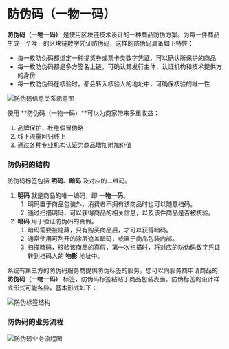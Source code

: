 # 防伪码（一物一码）

**防伪码（一物一码）** 是使用区块链技术设计的一种商品防伪方案。为每一件商品生成一个唯一的区块链数字凭证防伪码，这样的防伪码具备如下特性：

- 每一枚防伪码都绑定一种提货券或票卡类数字凭证，可以确认所保护的商品
- 每一枚防伪码都是多方签名上链，可确认其发行主体、认证机构和技术提供方的身份
- 每一枚防伪码在核验时，都会转入核验人的地址中，可确保核验的唯一性

![防伪码信息关系示意图](http://md.stringon.com/img/x7LeTS.png)

使用 **防伪码（一物一码）**可以为商家带来多重收益：

1. 品牌保护，杜绝假冒伪略
2. 线下流量回归线上
3. 通过各种专业机构认证为商品增加附加价值

### 防伪码的结构

防伪码标签包括 **明码**、**暗码** 及对应的二维码。

1. **明码** 就是商品的唯一编码，即 **一物一码**。
   1. 明码置于商品包装外，消费者不拥有该商品时也可以随意扫码。
   2. 通过扫描明码，可以获得商品的相关信息，以及该件商品是否被核验。
2. **暗码** 用于验证防伪码的真假。
   1. 暗码需要被隐藏，只有购买商品后，才可以获得暗码。
   2. 通常使用可刮开的涂层遮盖暗码，或置于商品包装内部。
   3. 扫描暗码，核验该商品的真假，第一次扫描时，将对应的防伪码数字凭证转到扫码人的 **物影** 地址中。

系统有第三方的防伪码服务商提供防伪标签的服务，您可以向服务商申请商品的 **防伪码（一物一码）** 标签，防伪码标签粘贴于商品包装表面。防伪标签的设计样式形式可能各异，基本形式如下：

![防伪标签结构](http://md.stringon.com/img/7tH9sT.png)

###  防伪码的业务流程

![防伪码业务流程图](http://md.stringon.com/img/%7Bfilename%7D%7B.suffix%7D20200904104846.png)

